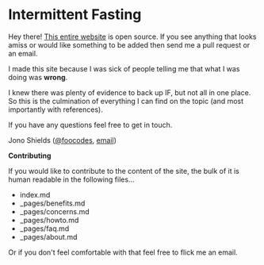 # Intermittent Fasting

Hey there! [This entire website](https://intermittentfasting.pro) is open source. If you see anything that looks amiss or would like something to be added then send me a pull request or an email.

I made this site because I was sick of people telling me that what I was doing was **wrong**. 

I knew there was plenty of evidence to back up IF, but not all in one place. So this is the culmination of everything I can find on the topic (and most importantly with references).

If you have any questions feel free to get in touch.

Jono Shields ([@foocodes](http://twitter.com/foocodes), [email](mailto:jonathonshields@gmail.com))

**Contributing**

If you would like to contribute to the content of the site, the bulk of it is human readable in the following files...

* index.md
* _pages/benefits.md
* _pages/concerns.md
* _pages/howto.md
* _pages/faq.md
* _pages/about.md

Or if you don't feel comfortable with that feel free to flick me an email.
